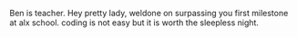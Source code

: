 Ben is teacher.
Hey pretty lady, weldone on surpassing you first milestone at alx school. coding is not easy but it is worth the sleepless night.
